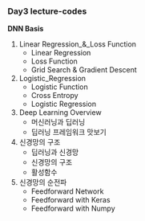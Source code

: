### Day3 lecture-codes

**DNN Basis**

1. Linear Regression_&_Loss Function
    - Linear Regression
    - Loss Function
    - Grid Search & Gradient Descent
2. Logistic_Regression
    - Logistic Function
    - Cross Entropy
    - Logistic Regression
3. Deep Learning Overview
    - 머신러닝과 딥러닝
    - 딥러닝 프레임워크 맛보기
4. 신경망의 구조
    - 딥러닝과 신경망
    - 신경망의 구조
    - 활성함수
5. 신경망의 순전파
    - Feedforward Network
    - Feedforward with Keras
    - Feedforward with Numpy